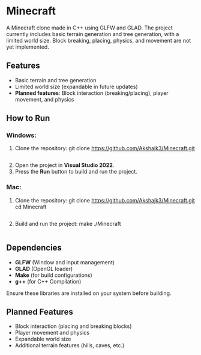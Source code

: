 # Minecraft
A Minecraft clone made in C++ using GLFW and GLAD. The project currently includes basic terrain generation and tree generation, with a limited world size. Block breaking, placing, physics, and movement are not yet implemented.

## Features
- Basic terrain and tree generation
- Limited world size (expandable in future updates)
- **Planned features**: Block interaction (breaking/placing), player movement, and physics

## How to Run

### Windows:
1. Clone the repository:
   git clone https://github.com/Akshajk3/Minecraft.git
   ```
2. Open the project in **Visual Studio 2022**.
3. Press the **Run** button to build and run the project.

### Mac:
1. Clone the repository:
   git clone https://github.com/Akshajk3/Minecraft.git
   cd Minecraft
   ```
2. Build and run the project:
   make
   ./Minecraft
   ```

## Dependencies
- **GLFW** (Window and input management)
- **GLAD** (OpenGL loader)
- **Make** (for build configurations)
- **g++** (for C++ Compilation)

Ensure these libraries are installed on your system before building.

## Planned Features
- Block interaction (placing and breaking blocks)
- Player movement and physics
- Expandable world size
- Additional terrain features (hills, caves, etc.)
